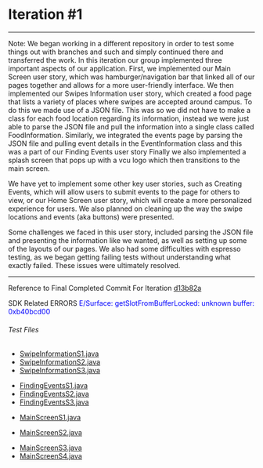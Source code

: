 # Iteration #1
-------------------
Note: We began working in a different repository in order to test some things out with branches and such and simply continued there and transferred the work.
In this iteration our group implemented three important aspects of our application.
First, we implemented our Main Screen user story, which was hamburger/navigation bar that linked all of our pages together and allows for a more user-friendly interface.
We then implemented our Swipes Information user story, which created a food page that lists a variety of places where swipes are accepted around campus. To do this we made use of a JSON file. This was so we did not have to make a class for each food location regarding its information, instead we were just able to parse the JSON file and pull the information into a single class called FoodInformation.
Similarly, we integrated the events page by parsing the JSON file and pulling event details in the EventInformation class and this was a part of our Finding Events user story
Finally we also implemented a splash screen that pops up with a vcu logo which then transitions to the main screen.

We have yet to implement some other key user stories, such as Creating Events, which will allow users to submit events to the page for others to view, or our Home Screen user story, which will create a more personalized experience for users. We also planned on cleaning up the way the swipe locations and events (aka buttons) were presented.

Some challenges we faced in this user story, included parsing the JSON file and presenting the information like we wanted, as well as setting up some of the layouts of our pages.
We also had some difficulties with espresso testing, as we began getting failing tests without understanding what exactly failed. These issues were ultimately resolved.

--------------------------
Reference to Final Completed Commit For Iteration [d13b82a](https://github.com/vcu-cmsc355-fall2018/fall-19-project-group-21/commit/d13b82abd4f20755e6ca04ef99e07011a1dceb2f)

SDK Related ERRORS <span style="color:blue"> E/Surface: getSlotFromBufferLocked: unknown buffer: 0xb40bcd00 </span>
###### Test Files 

+ [SwipeInformationS1.java](https://github.com/vcu-cmsc355-fall2018/fall-19-project-group-21/blob/master/app/src/androidTest/java/edu/vcu/beyep/group21test/SwipeInformationS1.java)
+ [SwipeInformationS2.java](https://github.com/vcu-cmsc355-fall2018/fall-19-project-group-21/blob/master/app/src/androidTest/java/edu/vcu/beyep/group21test/SwipeInformationS2.java)     
+ [SwipeInformationS3.java](https://github.com/vcu-cmsc355-fall2018/fall-19-project-group-21/blob/master/app/src/androidTest/java/edu/vcu/beyep/group21test/SwipeInformationS3.java)
- [FindingEventsS1.java](https://github.com/vcu-cmsc355-fall2018/fall-19-project-group-21/blob/master/app/src/androidTest/java/edu/vcu/beyep/group21test/FindingEventsS1.java)
- [FindingEventsS2.java](https://github.com/vcu-cmsc355-fall2018/fall-19-project-group-21/blob/master/app/src/androidTest/java/edu/vcu/beyep/group21test/FindingEventsS2.java)
- [FindingEventsS3.java](https://github.com/vcu-cmsc355-fall2018/fall-19-project-group-21/blob/master/app/src/androidTest/java/edu/vcu/beyep/group21test/FindingEventsS3.java)
+ [MainScreenS1.java](https://github.com/vcu-cmsc355-fall2018/fall-19-project-group-21/blob/master/app/src/androidTest/java/edu/vcu/beyep/group21test/MainScreenS1.java)
- [MainScreenS2.java](https://github.com/vcu-cmsc355-fall2018/fall-19-project-group-21/blob/master/app/src/androidTest/java/edu/vcu/beyep/group21test/MainScreenS2.java)
+ [MainScreenS3.java](https://github.com/vcu-cmsc355-fall2018/fall-19-project-group-21/blob/master/app/src/androidTest/java/edu/vcu/beyep/group21test/MainScreenS3.java)
+ [MainScreenS4.java](https://github.com/vcu-cmsc355-fall2018/fall-19-project-group-21/blob/master/app/src/androidTest/java/edu/vcu/beyep/group21test/MainScreenS4.java)


